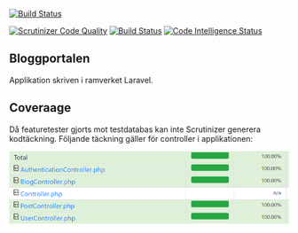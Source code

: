 

[![Build Status](https://travis-ci.org/fahlstrm/mvc-proj.svg?branch=main)](https://travis-ci.org/fahlstrm/mvc-proj)


[![Scrutinizer Code Quality](https://scrutinizer-ci.com/g/fahlstrm/mvc-proj/badges/quality-score.png?b=main)](https://scrutinizer-ci.com/g/fahlstrm/mvc-proj/?branch=main) [![Build Status](https://scrutinizer-ci.com/g/fahlstrm/mvc-proj/badges/build.png?b=main)](https://scrutinizer-ci.com/g/fahlstrm/mvc-proj/build-status/main) [![Code Intelligence Status](https://scrutinizer-ci.com/g/fahlstrm/mvc-proj/badges/code-intelligence.svg?b=main)](https://scrutinizer-ci.com/code-intelligence)

Bloggportalen
---------------
Applikation skriven i ramverket Laravel.


## Coveraage
Då featuretester gjorts mot testdatabas kan inte Scrutinizer generera kodtäckning.
Följande täckning gäller för controller i applikationen:

![Optional Text](/public/img/coverage.PNG)